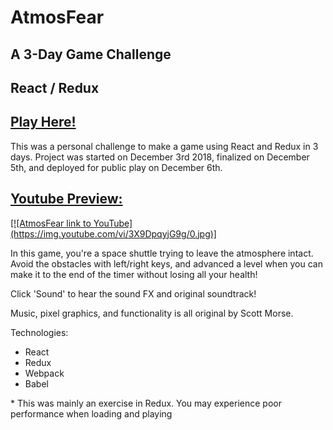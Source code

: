 # AtmosFear
## A 3-Day Game Challenge
## React / Redux

## <a href="http://atmos-fear.herokuapp.com">Play Here!</a>

This was a personal challenge to make a game using React and Redux in 3 days.  Project was started on December 3rd 2018, finalized on December 5th, and deployed for public play on December 6th.
<a target="_blank" href="https://www.youtube.com/watch?v=3X9DpqyjG9g">
## Youtube Preview:</a>
<a target="_blank" href="https://www.youtube.com/watch?v=3X9DpqyjG9g">
[![AtmosFear link to YouTube](https://img.youtube.com/vi/3X9DpqyjG9g/0.jpg)]</a>

In this game, you're a space shuttle trying to leave the atmosphere intact.  Avoid the obstacles with left/right keys, and advanced a level when you can make it to the end of the timer without losing all your health!

Click 'Sound' to hear the sound FX and original soundtrack!

Music, pixel graphics, and functionality is all original by Scott Morse.

Technologies:
* React
* Redux
* Webpack
* Babel

\* This was mainly an exercise in Redux.  You may experience poor performance when loading and playing